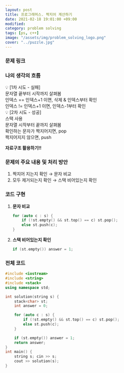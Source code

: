 ```yaml
---
layout: post
title: 프로그래머스. 짝지어 계산하기
date: 2021-02-18 19:01:00 +09:00
modified: 
category: problem solving
tags: [ps, c++]
image: "/assets/img/problem_solving_logo.png"
cover: "../puzzle.jpg"
---
```


### 문제 링크
[]()

### 나의 생각의 흐름
💡 [1차 시도 - 실패]<br>
    문자열 끝부터 시작까지 살펴봄<br>
    인덱스 == 인덱스+1 이면, 삭제 & 인덱스부터 확인<br>
    인덱스 != 인덱스+1 이면, 인덱스-1부터 확인<br>
💡 [2차 시도 - 성공]<br>
    스택 사용<br>
    문자열 시작부터 끝까지 살펴봄<br>
    확인하는 문자가 짝지어지면, pop<br>
    짝지어지지 않으면, push<br>

**자료구조 활용하기!!**

### 문제의 주요 내용 및 처리 방안
1. 짝지어 지는지 확인 → 문자 비교<br>
1. 모두 제거되는지 확인 → 스택 비어있는지 확인<br>

### 코드 구현 
1. **문자 비교**<br>
    ```c++
    for (auto c : s) {
        if (!st.empty() && st.top() == c) st.pop();
        else st.push(c);
    }
    ```
    
1. **스택 비어있는지 확인**<br>
    ```c++
    if (st.empty()) answer = 1; 
    ```

### 전체 코드
```c++
#include <iostream>
#include <string>
#include <stack>
using namespace std;

int solution(string s) {
    stack<char> st;
    int answer = 0;

    for (auto c : s) {
        if (!st.empty() && st.top() == c) st.pop();
        else st.push(c);
    }

    if (st.empty()) answer = 1;
    return answer;
}
int main() {
    string s; cin >> s;
    cout >> solution(s);
}
```

